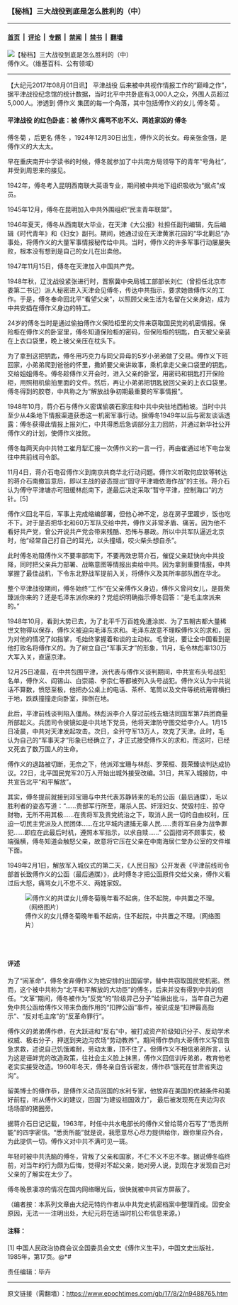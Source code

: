 ### 【秘档】三大战役到底是怎么胜利的（中）

---

#### [首页](../../../..?n9488765) &nbsp;|&nbsp; [评论](../../../../../epoch-comment?n9488765) &nbsp;|&nbsp; [专题](../../../../../epoch-special?n9488765) &nbsp;|&nbsp; [禁闻](../../../../../epoch-news?n9488765) &nbsp;|&nbsp; [禁书](../../../../../books?n9488765) &nbsp;|&nbsp; [翻墙](https://github.com/gfw-breaker/nogfw/blob/master/README.md?n9488765)


<div><img alt="【秘档】三大战役到底是怎么胜利的（中）" class="attachment-djy_600_400 size-djy_600_400 wp-post-image" src="https://i.epochtimes.com/assets/uploads/2017/08/fu-600x400.jpg"/>
<div class="caption">
 傅作义。（维基百科、公有领域）
</div></div><hr/><div class="post_content" id="artbody" itemprop="articleBody">
 <!-- article content begin -->
 <p>
  【大纪元2017年08月01日讯】
  <ok href="https://www.epochtimes.com/gb/tag/%E5%B9%B3%E6%B4%A5%E6%88%98%E5%BD%B9.html">
   平津战役
  </ok>
  后来被中共视作情报工作的“巅峰之作”，据平津战役纪念馆的统计数据，当时北平中共卧底有3,000人之众，外围人员超过5,000人。渗透到
  <ok href="https://www.epochtimes.com/gb/tag/%E5%82%85%E4%BD%9C%E4%B9%89.html">
   傅作义
  </ok>
  集团的每一个角落，其中包括傅作义的女儿
  <ok href="https://www.epochtimes.com/gb/tag/%E5%82%85%E5%86%AC%E8%8F%8A.html">
   傅冬菊
  </ok>
  。
  <strong>
   <br/>
  </strong>
 </p>
 <h4>
  <strong>
   <ok href="https://www.epochtimes.com/gb/tag/%E5%B9%B3%E6%B4%A5%E6%88%98%E5%BD%B9.html">
    平津战役
   </ok>
   的红色卧底：被
   <ok href="https://www.epochtimes.com/gb/tag/%E5%82%85%E4%BD%9C%E4%B9%89.html">
    傅作义
   </ok>
   痛骂不忠不义、两姓家奴的
   <ok href="https://www.epochtimes.com/gb/tag/%E5%82%85%E5%86%AC.html">
    傅冬
   </ok>
  </strong>
 </h4>
 <p>
  <ok href="https://www.epochtimes.com/gb/tag/%E5%82%85%E5%86%AC%E8%8F%8A.html">
   傅冬菊
  </ok>
  ，后更名
  <ok href="https://www.epochtimes.com/gb/tag/%E5%82%85%E5%86%AC.html">
   傅冬
  </ok>
  ，1924年12月30日出生，傅作义的长女。母亲张金强，是傅作义的大太太。
 </p>
 <p>
  早在重庆南开中学读书的时候，傅冬就参加了中共南方局领导下的青年“号角社”，并受到周恩来的接见。
 </p>
 <p>
  1942年，傅冬考入昆明西南联大英语专业，期间被中共地下组织吸收为“据点”成员。
 </p>
 <p>
  1945年12月，傅冬在昆明加入中共外围组织“民主青年联盟”。
 </p>
 <p>
  1946年夏天，傅冬从西南联大毕业，在天津《大公报》社担任副刊编辑，先后编辑《时代青年》和《妇女》副刊。期间，她通过设在天津黄家花园的“华北剿总”办事处，将傅作义的大量军事情报秘传给中共。当时，傅作义的许多军事行动屡屡失败，根本没有想到是自己的女儿在出卖他。
 </p>
 <p>
  1947年11月15日，傅冬在天津加入中国共产党。
 </p>
 <p>
  1948年秋，辽沈战役紧张进行时，晋察冀中央局城工部部长刘仁（曾担任北京市委第二书记）派人秘密进入天津会见傅冬，传达中共指示，要求她做傅作义的工作。于是，傅冬奉命回北平“看望父亲”，以照顾父亲生活为名留在父亲身边，成为中共安插在傅作义身边的特工。
 </p>
 <p>
  24岁的傅冬当时是通过偷拍傅作义保险柜里的文件来窃取国民党的机密情报。保险柜在傅作义的卧室里，傅冬知道保险柜的密码，但保险柜的钥匙，白天被父亲装在上衣口袋里，晚上被父亲压在枕头下。
 </p>
 <p>
  为了拿到这把钥匙，傅冬用巧克力与同父异母的5岁小弟弟做了交易。傅作义下班回家，小弟弟爬到爸爸的怀里，撒娇要父亲讲故事，乘机拿走父亲口袋里的钥匙，交给姐姐傅冬。傅冬趁傅作义开会时，进入父亲的卧室，用密码和钥匙打开保险柜，用照相机偷拍里面的文件。然后，再让小弟弟把钥匙放回父亲的上衣口袋里。傅冬得到的胶卷，中共称之为“解放战争初期最重要的军事情报”。
 </p>
 <p>
  1948年10月，蒋介石与傅作义密谋偷袭石家庄和中共中央驻地西柏坡。当时中共至少从4条地下情报渠道获悉这一机密军事行动。据傅冬1949年以后与密友谈话透露：傅冬获得此情报上报刘仁，中共得悉后急调部分主力回防，并通过新华社公开傅作义的计划，使傅作义挫败。
 </p>
 <p>
  傅冬每两天向中共特工崔月犁汇报一次傅作义的一言一行，再由崔通过地下电台发往中共前线司令部。
 </p>
 <p>
  11月4日，蒋介石电召傅作义到南京共商华北行动问题。傅作义听取何应钦等转达的蒋介石南撤旨意后，即以主战的姿态提出“固守平津塘依海作战”的主张。蒋介石认为傅守平津塘亦可阻缓林彪南下，遂最后决定采取“暂守平津，控制海口”的方针。[5]
 </p>
 <p>
  傅作义回北平后，军事上完成缩编部署，但他心神不定，总在房子里踱步，饭也吃不下。对于是否把华北和60万军队交给中共，傅作义非常矛盾、痛苦。因为他不看好共产党，曾公开说共产党会带来残酷、恐怖与暴政。所以中共军队逼近北京时，他“经常自己打自己的耳光，以头撞墙，咬火柴头想自杀”。
 </p>
 <p>
  此时傅冬劝阻傅作义不要率部南下，不要再效忠蒋介石，催促父亲赶快向中共投降，同时把父亲兵力部署、战略意图等情报出卖给中共。因为拿到重要情报，中共掌握了最佳战机，下令东北野战军提前入关，将傅作义及其所率部队困在华北。
 </p>
 <p>
  整个平津战役期间，傅冬始终“工作”在父亲傅作义身边，傅作义曾问女儿，是聂荣臻派你来的？还是毛泽东派你来的？党组织明确指示傅冬回答：“是毛主席派来的。”
 </p>
 <p>
  1948年10月，看到大势已去，为了北平千万百姓免遭涂炭、为了五朝古都大量稀世文物得以保存，傅作义被迫向毛泽东求和。毛泽东故意不理睬傅作义的求和，因为对他的情况了如指掌，毛始终掌握着和谈的主动权。毛曾说，要让全中国看到是他打败名将傅作义的。为了树立自己“军事天才”的形象，11月，毛令林彪率130万大军入关，直逼京津。
 </p>
 <p>
  12月25日凌晨，在中共包围平津，派代表与傅作义谈判期间，中共宣布头号战犯名单，傅作义、阎锡山、白崇禧、李宗仁等都被列入头号战犯。傅作义认为中共说话不算数，愤怒至极，他把办公桌上的电话、茶杯、笔筒以及文件等统统用臂横扫于地，跌跌撞撞走向卧室，摔倒在地。
 </p>
 <p>
  此后，平津前线谈判陷入僵局。林彪派李介人穿过前线去塘沽同国军第7兵团商量所部起义。兵团司令侯镜如是中共地下党员，他将天津防守图交给李介人。1月15日凌晨，中共对天津发起攻击。次日，全歼守军13万人，攻克了天津。此时，毛认为自己的“军事天才”形象已经确立了，才正式接受傅作义的求和，而这时，已经又死去了数万国人的生命。
 </p>
 <p>
  傅作义的退路被切断，无奈之下，他派邓宝珊与林彪、罗荣桓、聂荣臻谈判达成协议。22日，北平国民党军20万人开始出城外接受改编。31日，共军入城接防，中共宣告北平“和平解放”。
 </p>
 <p>
  其实，傅冬提前就接到邓宝珊与中共代表苏静转来的毛的公函（最后通牒），毛以胜利者的姿态写道：“……贵部军行所至，屠杀人民、奸淫妇女、焚毁村庄、掠夺财物，无所不用其极……在贵将军及贵党统治之下，取消人民一切的自由权利，压迫一切民主党派及人民团体……在北平城内逮捕无辜人民……贵将军自身为战争罪犯……即应在此最后时机，遵照本军指示，以求自赎……” 公函措词不顾事实，极端强横，傅冬知道会触怒父亲，故意将它压在父亲在中南海居仁堂办公室的文件堆下面。
 </p>
 <p>
  1949年2月1日，解放军入城仪式的第二天，《人民日报》公开发表《平津前线司令部首长致傅作义的公函（最后通牒）》，此时傅冬才把公函原件交给父亲，傅作义看过后大怒，痛骂女儿不忠不义、两姓家奴。
 </p>
 <figure aria-describedby="caption-attachment-6719989" class="wp-caption aligncenter" id="attachment_6719989" style="width: 450px">
  <ok href=" https://i.epochtimes.com/assets/uploads/2013/06/1306050616172068.jpg" rel="noreferrer noopener" target="_blank">
   <img alt="傅作义的共谍女儿傅冬菊晚年看不起病，住不起院，中共置之不理。（网络图片）" class="wp-image-6719989" src="https://i.epochtimes.com/assets/uploads/2013/06/1306050616172068.jpg"/>
  </ok>
  <br/><figcaption class="wp-caption-text" id="caption-attachment-6719989">
   傅作义的女儿傅冬菊晚年看不起病，住不起院，中共置之不理。（网络图片）
  </figcaption><br/>
 </figure><br/>
 <h4>
  <strong>
   评述
  </strong>
 </h4>
 <p>
  为了“闹革命”，傅冬舍弃傅作义为她安排的出国留学，替中共窃取国民党机密。然而，这个被中共称为“北平和平解放的大功臣”的傅冬，后来并没有得到中共的信任。“文革”期间，傅冬被作为“反党”的“阶级异己分子”给揪出批斗，当年自己为避免中共公函给傅作义带来负面作用的“扣押公函”事件，被说成是“扣押最高指示”、“反对毛主席”的“反革命罪行”。
 </p>
 <p>
  傅作义的弟弟傅作恭，在大跃进和“反右”中，被打成资产阶级知识分子、反动学术权威、极右分子，押送到夹边沟农场“劳动教养”。期间傅作恭向大哥傅作义写信告急求救，述说自己饥饿难耐，劳动太重，顶不住了。但傅作义不相信弟弟所言，认为这是诬衅党的改造政策，往社会主义脸上抹黑，傅作义回信训斥弟弟，教育他老老实实接受改造。1960年冬天，傅冬亲自告诉密友，傅作恭“饿死在甘肃省夹边沟”。
 </p>
 <p>
  留美博士的傅作恭，是傅作义动员回国的水利专家，他放弃在美国的优越条件和美好前程，听从傅作义的建议，回国“为建设祖国效力”， 最后被发现死在夹边沟农场场部的猪圈旁。
 </p>
 <p>
  据蒋介石日记记载，1963年，时任中共水电部长的傅作义曾给蒋介石写了“悉贡所能”的四字密信。“悉贡所能”就是说，我愿意尽心尽力提供给你，跟你里应外合，为此提供一切。傅作义对中共不满可见一斑。
 </p>
 <p>
  年轻时被中共洗脑的傅冬，背叛了父亲和国家，不仁不义不忠不孝。据说傅冬临终前，对当年的行为颇为后悔，觉得对不起父亲，她对旁人说，到现在才发现自己对父亲的了解实在太少了。
 </p>
 <p>
  傅冬晚景凄凉的情况在国内网络曝光后，很快就被中共官方屏蔽了。
 </p>
 <p>
  （编者按：本系列文章由大纪元特约作者从中共党史机密档案中整理而成。因安全原因，无法一一注明出处，大纪元将在适当时机公布信息来源。）
 </p>
 <h4>
  <strong>
   注释：
  </strong>
 </h4>
 <p>
  [1] 中国人民政治协商会议全国委员会文史《傅作义生平》，中国文史出版社，1985年，第17页。@*#
 </p>
 <p>
  责任编辑：毕卉
 </p>
 <!-- article content end -->
 <div id="below_article_ad">
 </div>
</div>


---

原文链接（需翻墙）：https://www.epochtimes.com/gb/17/8/2/n9488765.htm